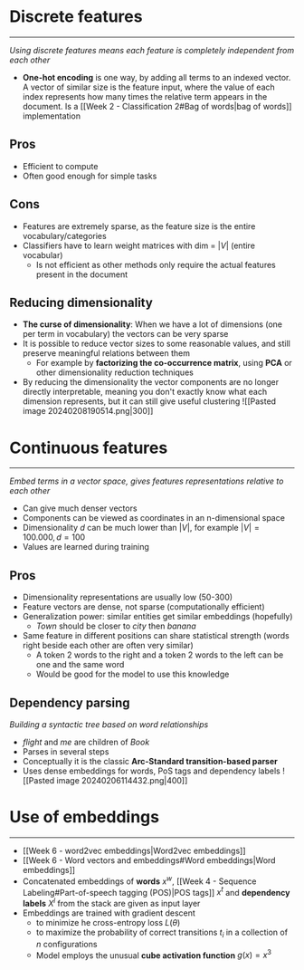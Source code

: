 

# Discrete features
---
_Using discrete features means each feature is completely independent from each other_

* **One-hot encoding** is one way, by adding all terms to an indexed vector. A vector of similar size is the feature input, where the value of each index represents how many times the relative term appears in the document. Is a [[Week 2 - Classification 2#Bag of words|bag of words]] implementation


## Pros

* Efficient to compute
* Often good enough for simple tasks

## Cons

* Features are extremely sparse, as the feature size is the entire vocabulary/categories
* Classifiers have to learn weight matrices with dim = $|V|$ (entire vocabular)
	* Is not efficient as other methods only require the actual features present in the document


## Reducing dimensionality

* **The curse of dimensionality**: When we have a lot of dimensions (one per term in vocabulary) the vectors can be very sparse
* It is possible to reduce vector sizes to some reasonable values, and still preserve meaningful relations between them
	* For example by **factorizing the co-occurrence matrix**, using **PCA** or other dimensionality reduction techniques
* By reducing the dimensionality the vector components are no longer directly interpretable, meaning you don't exactly know what each dimension represents, but it can still give useful clustering
	![[Pasted image 20240208190514.png|300]]

# Continuous features
---
_Embed terms in a vector space, gives features representations relative to each other_

* Can give much denser vectors
* Components can be viewed as  coordinates in an n-dimensional space
* Dimensionality $d$ can be much lower than $|V|$, for example $|V|=100.000, d=100$
* Values are learned during training

## Pros

* Dimensionality representations are usually low (50-300)
* Feature vectors are dense, not sparse (computationally efficient)
* Generalization power: similar entities get similar embeddings (hopefully)
	* *Town* should be closer to *city* then *banana*
* Same feature in different positions can share statistical strength (words right beside each other are often very similar)
	* A token 2 words to the right and a token 2 words to the left can be one and the same word
	* Would be good for the model to use this knowledge


## Dependency parsing
_Building a syntactic tree based on word relationships_


* *flight* and *me* are children of *Book*
* Parses in several steps
* Conceptually it is the classic **Arc-Standard transition-based parser** 
* Uses dense embeddings for words, PoS tags and dependency labels
![[Pasted image 20240206114432.png|400]]


# Use of embeddings
---

* [[Week 6 - word2vec embeddings|Word2vec embeddings]]
* [[Week 6 - Word vectors and embeddings#Word embeddings|Word embeddings]]
* Concatenated embeddings of **words** $x^w$, [[Week 4 - Sequence Labeling#Part-of-speech tagging (POS)|POS tags]] $x^t$ and **dependency labels** $X^{l}$ from the stack are given as input layer
* Embeddings are trained with gradient descent
	* to minimize he cross-entropy loss $L(\theta)$
	* to maximize the probability of correct transitions $t_i$ in a collection of $n$ configurations
	* Model employs the unusual **cube activation function** $g(x)=x^3$

